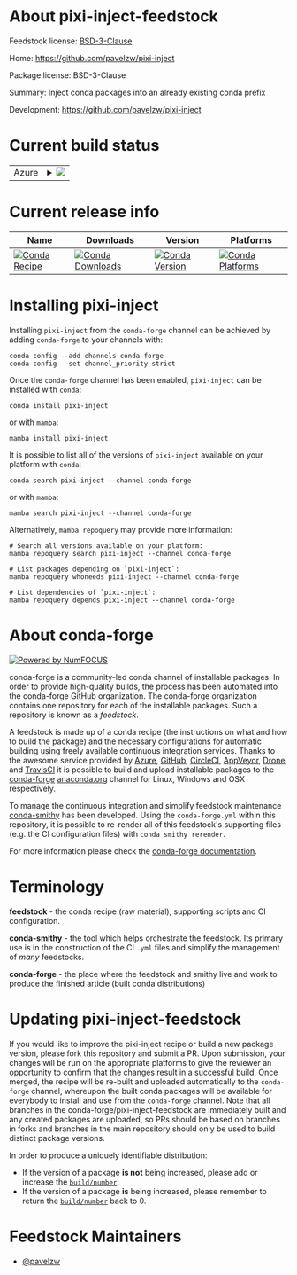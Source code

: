 About pixi-inject-feedstock
===========================

Feedstock license: [BSD-3-Clause](https://github.com/conda-forge/pixi-inject-feedstock/blob/main/LICENSE.txt)

Home: https://github.com/pavelzw/pixi-inject

Package license: BSD-3-Clause

Summary: Inject conda packages into an already existing conda prefix

Development: https://github.com/pavelzw/pixi-inject

Current build status
====================


<table>
    
  <tr>
    <td>Azure</td>
    <td>
      <details>
        <summary>
          <a href="https://dev.azure.com/conda-forge/feedstock-builds/_build/latest?definitionId=24032&branchName=main">
            <img src="https://dev.azure.com/conda-forge/feedstock-builds/_apis/build/status/pixi-inject-feedstock?branchName=main">
          </a>
        </summary>
        <table>
          <thead><tr><th>Variant</th><th>Status</th></tr></thead>
          <tbody><tr>
              <td>linux_64</td>
              <td>
                <a href="https://dev.azure.com/conda-forge/feedstock-builds/_build/latest?definitionId=24032&branchName=main">
                  <img src="https://dev.azure.com/conda-forge/feedstock-builds/_apis/build/status/pixi-inject-feedstock?branchName=main&jobName=linux&configuration=linux%20linux_64_" alt="variant">
                </a>
              </td>
            </tr><tr>
              <td>linux_aarch64</td>
              <td>
                <a href="https://dev.azure.com/conda-forge/feedstock-builds/_build/latest?definitionId=24032&branchName=main">
                  <img src="https://dev.azure.com/conda-forge/feedstock-builds/_apis/build/status/pixi-inject-feedstock?branchName=main&jobName=linux&configuration=linux%20linux_aarch64_" alt="variant">
                </a>
              </td>
            </tr><tr>
              <td>linux_ppc64le</td>
              <td>
                <a href="https://dev.azure.com/conda-forge/feedstock-builds/_build/latest?definitionId=24032&branchName=main">
                  <img src="https://dev.azure.com/conda-forge/feedstock-builds/_apis/build/status/pixi-inject-feedstock?branchName=main&jobName=linux&configuration=linux%20linux_ppc64le_" alt="variant">
                </a>
              </td>
            </tr><tr>
              <td>osx_64</td>
              <td>
                <a href="https://dev.azure.com/conda-forge/feedstock-builds/_build/latest?definitionId=24032&branchName=main">
                  <img src="https://dev.azure.com/conda-forge/feedstock-builds/_apis/build/status/pixi-inject-feedstock?branchName=main&jobName=osx&configuration=osx%20osx_64_" alt="variant">
                </a>
              </td>
            </tr><tr>
              <td>osx_arm64</td>
              <td>
                <a href="https://dev.azure.com/conda-forge/feedstock-builds/_build/latest?definitionId=24032&branchName=main">
                  <img src="https://dev.azure.com/conda-forge/feedstock-builds/_apis/build/status/pixi-inject-feedstock?branchName=main&jobName=osx&configuration=osx%20osx_arm64_" alt="variant">
                </a>
              </td>
            </tr><tr>
              <td>win_64</td>
              <td>
                <a href="https://dev.azure.com/conda-forge/feedstock-builds/_build/latest?definitionId=24032&branchName=main">
                  <img src="https://dev.azure.com/conda-forge/feedstock-builds/_apis/build/status/pixi-inject-feedstock?branchName=main&jobName=win&configuration=win%20win_64_" alt="variant">
                </a>
              </td>
            </tr>
          </tbody>
        </table>
      </details>
    </td>
  </tr>
</table>

Current release info
====================

| Name | Downloads | Version | Platforms |
| --- | --- | --- | --- |
| [![Conda Recipe](https://img.shields.io/badge/recipe-pixi--inject-green.svg)](https://anaconda.org/conda-forge/pixi-inject) | [![Conda Downloads](https://img.shields.io/conda/dn/conda-forge/pixi-inject.svg)](https://anaconda.org/conda-forge/pixi-inject) | [![Conda Version](https://img.shields.io/conda/vn/conda-forge/pixi-inject.svg)](https://anaconda.org/conda-forge/pixi-inject) | [![Conda Platforms](https://img.shields.io/conda/pn/conda-forge/pixi-inject.svg)](https://anaconda.org/conda-forge/pixi-inject) |

Installing pixi-inject
======================

Installing `pixi-inject` from the `conda-forge` channel can be achieved by adding `conda-forge` to your channels with:

```
conda config --add channels conda-forge
conda config --set channel_priority strict
```

Once the `conda-forge` channel has been enabled, `pixi-inject` can be installed with `conda`:

```
conda install pixi-inject
```

or with `mamba`:

```
mamba install pixi-inject
```

It is possible to list all of the versions of `pixi-inject` available on your platform with `conda`:

```
conda search pixi-inject --channel conda-forge
```

or with `mamba`:

```
mamba search pixi-inject --channel conda-forge
```

Alternatively, `mamba repoquery` may provide more information:

```
# Search all versions available on your platform:
mamba repoquery search pixi-inject --channel conda-forge

# List packages depending on `pixi-inject`:
mamba repoquery whoneeds pixi-inject --channel conda-forge

# List dependencies of `pixi-inject`:
mamba repoquery depends pixi-inject --channel conda-forge
```


About conda-forge
=================

[![Powered by
NumFOCUS](https://img.shields.io/badge/powered%20by-NumFOCUS-orange.svg?style=flat&colorA=E1523D&colorB=007D8A)](https://numfocus.org)

conda-forge is a community-led conda channel of installable packages.
In order to provide high-quality builds, the process has been automated into the
conda-forge GitHub organization. The conda-forge organization contains one repository
for each of the installable packages. Such a repository is known as a *feedstock*.

A feedstock is made up of a conda recipe (the instructions on what and how to build
the package) and the necessary configurations for automatic building using freely
available continuous integration services. Thanks to the awesome service provided by
[Azure](https://azure.microsoft.com/en-us/services/devops/), [GitHub](https://github.com/),
[CircleCI](https://circleci.com/), [AppVeyor](https://www.appveyor.com/),
[Drone](https://cloud.drone.io/welcome), and [TravisCI](https://travis-ci.com/)
it is possible to build and upload installable packages to the
[conda-forge](https://anaconda.org/conda-forge) [anaconda.org](https://anaconda.org/)
channel for Linux, Windows and OSX respectively.

To manage the continuous integration and simplify feedstock maintenance
[conda-smithy](https://github.com/conda-forge/conda-smithy) has been developed.
Using the ``conda-forge.yml`` within this repository, it is possible to re-render all of
this feedstock's supporting files (e.g. the CI configuration files) with ``conda smithy rerender``.

For more information please check the [conda-forge documentation](https://conda-forge.org/docs/).

Terminology
===========

**feedstock** - the conda recipe (raw material), supporting scripts and CI configuration.

**conda-smithy** - the tool which helps orchestrate the feedstock.
                   Its primary use is in the construction of the CI ``.yml`` files
                   and simplify the management of *many* feedstocks.

**conda-forge** - the place where the feedstock and smithy live and work to
                  produce the finished article (built conda distributions)


Updating pixi-inject-feedstock
==============================

If you would like to improve the pixi-inject recipe or build a new
package version, please fork this repository and submit a PR. Upon submission,
your changes will be run on the appropriate platforms to give the reviewer an
opportunity to confirm that the changes result in a successful build. Once
merged, the recipe will be re-built and uploaded automatically to the
`conda-forge` channel, whereupon the built conda packages will be available for
everybody to install and use from the `conda-forge` channel.
Note that all branches in the conda-forge/pixi-inject-feedstock are
immediately built and any created packages are uploaded, so PRs should be based
on branches in forks and branches in the main repository should only be used to
build distinct package versions.

In order to produce a uniquely identifiable distribution:
 * If the version of a package **is not** being increased, please add or increase
   the [``build/number``](https://docs.conda.io/projects/conda-build/en/latest/resources/define-metadata.html#build-number-and-string).
 * If the version of a package **is** being increased, please remember to return
   the [``build/number``](https://docs.conda.io/projects/conda-build/en/latest/resources/define-metadata.html#build-number-and-string)
   back to 0.

Feedstock Maintainers
=====================

* [@pavelzw](https://github.com/pavelzw/)


